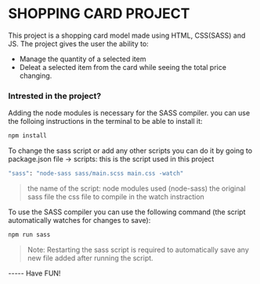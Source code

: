# SHOPPING CARD PROJECT 
This project is a shopping card model made using HTML, CSS(SASS) and JS. The project gives the user the ability to:
- Manage the quantity of a selected item
- Deleat a selected item from the card while seeing the total price changing.


### Intrested in the project?

Adding the node modules is necessary for the SASS compiler. you can use the folloing instructions in the terminal to be able to install it:

```sh
npm install
```

To change the sass script or add any other scripts you can do it by going to package.json file -> scripts:
this is the script used in this project 
```sh
"sass": "node-sass sass/main.scss main.css -watch"
```
> the name of the script: node modules used (node-sass) the original sass file the css file to compile in the watch instraction

To use the SASS compiler you can use the following command (the script automatically watches for changes to save):

```sh
npm run sass
```
> Note: Restarting the sass script is required to automatically save any new file added after running the script. 



----- Have FUN!
